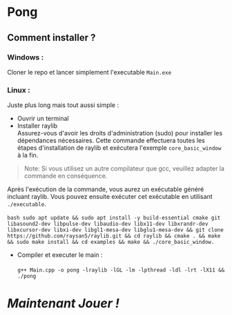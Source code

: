 # Pong


## Comment installer ?

### Windows :

Cloner le repo et lancer simplement l'executable `Main.exe`

### Linux :

Juste plus long mais tout aussi simple :

- Ouvrir un terminal 
- Installer raylib <br>
Assurez-vous d'avoir les droits d'administration (sudo) pour installer les dépendances nécessaires. Cette commande effectuera toutes les étapes d'installation de raylib et exécutera l'exemple `core_basic_window` à la fin.

> Note: Si vous utilisez un autre compilateur que gcc, veuillez adapter la commande en conséquence.

Après l'exécution de la commande, vous aurez un exécutable généré incluant raylib. Vous pouvez ensuite exécuter cet exécutable en utilisant `./executable`.<br><br>
```bash sudo apt update && sudo apt install -y build-essential cmake git libasound2-dev libpulse-dev libaudio-dev libx11-dev libxrandr-dev libxcursor-dev libxi-dev libgl1-mesa-dev libglu1-mesa-dev && git clone https://github.com/raysan5/raylib.git && cd raylib && cmake . && make && sudo make install && cd examples && make && ./core_basic_window. ```

- Compiler et executer le main : <br> <br>`g++ Main.cpp -o pong -lraylib -lGL -lm -lpthread -ldl -lrt -lX11 && ./pong` <br>


# *Maintenant Jouer !*


